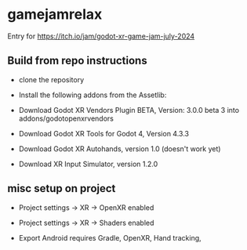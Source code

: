 # gamejamrelax

Entry for https://itch.io/jam/godot-xr-game-jam-july-2024

## Build from repo instructions

* clone the repository

* Install the following addons from the Assetlib:

* Download Godot XR Vendors Plugin BETA, Version: 3.0.0 beta 3  into addons/godotopenxrvendors

* Download Godot XR Tools for Godot 4, Version 4.3.3

* Download Godot XR Autohands, version 1.0  (doesn't work yet)

* Download XR Input Simulator, version 1.2.0


## misc setup on project

* Project settings -> XR -> OpenXR enabled

* Project settings -> XR -> Shaders enabled

* Export Android requires Gradle, OpenXR, Hand tracking, 
